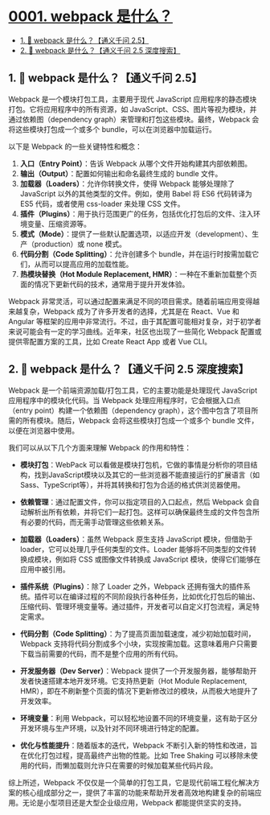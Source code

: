 # [0001. webpack 是什么？](https://github.com/Tdahuyou/webpack/tree/main/0001.%20webpack%20%E6%98%AF%E4%BB%80%E4%B9%88%EF%BC%9F)

<!-- region:toc -->
- [1. 🤖 webpack 是什么？【通义千问 2.5】](#1--webpack-是什么通义千问-25)
- [2. 🤖 webpack 是什么？【通义千问 2.5 深度搜索】](#2--webpack-是什么通义千问-25-深度搜索)
<!-- endregion:toc -->

## 1. 🤖 webpack 是什么？【通义千问 2.5】

Webpack 是一个模块打包工具，主要用于现代 JavaScript 应用程序的静态模块打包。它将应用程序中的所有资源，如 JavaScript、CSS、图片等视为模块，并通过依赖图（dependency graph）来管理和打包这些模块。最终，Webpack 会将这些模块打包成一个或多个 bundle，可以在浏览器中加载运行。

以下是 Webpack 的一些关键特性和概念：

1. **入口（Entry Point）**：告诉 Webpack 从哪个文件开始构建其内部依赖图。
2. **输出（Output）**：配置如何输出和命名最终生成的 bundle 文件。
3. **加载器（Loaders）**：允许你转换文件，使得 Webpack 能够处理除了 JavaScript 以外的其他类型的文件。例如，使用 Babel 将 ES6 代码转译为 ES5 代码，或者使用 css-loader 来处理 CSS 文件。
4. **插件（Plugins）**：用于执行范围更广的任务，包括优化打包后的文件、注入环境变量、压缩资源等。
5. **模式（Mode）**：提供了一些默认配置选项，以适应开发（development）、生产（production）或 none 模式。
6. **代码分割（Code Splitting）**：允许创建多个 bundle，并在运行时按需加载它们，从而可以提高应用的加载性能。
7. **热模块替换（Hot Module Replacement, HMR）**：一种在不重新加载整个页面的情况下更新代码的技术，通常用于提升开发体验。

Webpack 非常灵活，可以通过配置来满足不同的项目需求。随着前端应用变得越来越复杂，Webpack 成为了许多开发者的选择，尤其是在 React、Vue 和 Angular 等框架的应用中非常流行。不过，由于其配置可能相对复杂，对于初学者来说可能会有一定的学习曲线。近年来，社区也出现了一些简化 Webpack 配置或提供零配置方案的工具，比如 Create React App 或者 Vue CLI。

## 2. 🤖 webpack 是什么？【通义千问 2.5 深度搜索】

Webpack 是一个前端资源加载/打包工具，它的主要功能是处理现代 JavaScript 应用程序中的模块化代码。当 Webpack 处理应用程序时，它会根据入口点（entry point）构建一个依赖图（dependency graph），这个图中包含了项目所需的所有模块。随后，Webpack 会将这些模块打包成一个或多个 bundle 文件，以便在浏览器中使用。

我们可以从以下几个方面来理解 Webpack 的作用和特性：

- **模块打包**：WebPack 可以看做是模块打包机，它做的事情是分析你的项目结构，找到JavaScript模块以及其它的一些浏览器不能直接运行的扩展语言（如Sass、TypeScript等），并将其转换和打包为合适的格式供浏览器使用。

- **依赖管理**：通过配置文件，你可以指定项目的入口起点，然后 Webpack 会自动解析出所有依赖，并将它们一起打包。这样可以确保最终生成的文件包含所有必要的代码，而无需手动管理这些依赖关系。

- **加载器（Loaders）**：虽然 Webpack 原生支持 JavaScript 模块，但借助于 loader，它可以处理几乎任何类型的文件。Loader 能够将不同类型的文件转换成模块，例如将 CSS 或图像文件转换成 JavaScript 模块，使得它们能够在应用中被引用。

- **插件系统（Plugins）**：除了 Loader 之外，Webpack 还拥有强大的插件系统。插件可以在编译过程的不同阶段执行各种任务，比如优化打包后的输出、压缩代码、管理环境变量等。通过插件，开发者可以自定义打包流程，满足特定需求。

- **代码分割（Code Splitting）**：为了提高页面加载速度，减少初始加载时间，Webpack 支持将代码分割成多个小块，实现按需加载。这意味着用户只需要下载当前需要的代码，而不是整个应用的所有代码。

- **开发服务器（Dev Server）**：Webpack 提供了一个开发服务器，能够帮助开发者快速搭建本地开发环境。它支持热更新（Hot Module Replacement, HMR），即在不刷新整个页面的情况下更新修改过的模块，从而极大地提升了开发效率。

- **环境变量**：利用 Webpack，可以轻松地设置不同的环境变量，这有助于区分开发环境与生产环境，以及针对不同环境进行特定的配置。

- **优化与性能提升**：随着版本的迭代，Webpack 不断引入新的特性和改进，旨在优化打包过程，提高最终产出物的性能。比如 Tree Shaking 可以移除未使用的代码，而懒加载则允许只在需要的时候加载某些代码片段。

综上所述，Webpack 不仅仅是一个简单的打包工具，它是现代前端工程化解决方案的核心组成部分之一，提供了丰富的功能来帮助开发者高效地构建复杂的前端应用。无论是小型项目还是大型企业级应用，Webpack 都能提供坚实的支持。
